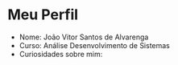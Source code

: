 # Meu Perfil
- Nome: João Vitor Santos de Alvarenga
- Curso: Análise Desenvolvimento de Sistemas
- Curiosidades sobre mim:
